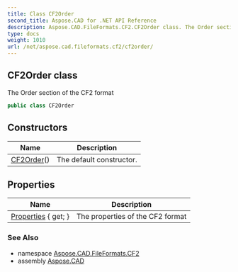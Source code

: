 ```yaml
---
title: Class CF2Order
second_title: Aspose.CAD for .NET API Reference
description: Aspose.CAD.FileFormats.CF2.CF2Order class. The Order section of the CF2 format
type: docs
weight: 1010
url: /net/aspose.cad.fileformats.cf2/cf2order/
---
```

## CF2Order class

The Order section of the CF2 format

```csharp
public class CF2Order
```

## Constructors

| Name | Description |
| --- | --- |
| [CF2Order](cf2order/)() | The default constructor. |

## Properties

| Name | Description |
| --- | --- |
| [Properties](../../aspose.cad.fileformats.cf2/cf2order/properties/) { get; } | The properties of the CF2 format |

### See Also

* namespace [Aspose.CAD.FileFormats.CF2](../../aspose.cad.fileformats.cf2/)
* assembly [Aspose.CAD](../../)


